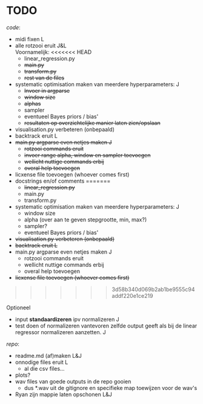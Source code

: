 # TODO
*code*:
- midi fixen L
- alle rotzooi eruit J&L  
  Voornamelijk:
<<<<<<< HEAD
  - linear_regression.py
  - ~~main.py~~
  - ~~transform.py~~
  - ~~rest van de files~~
- systematic optimisation maken van meerdere hyperparameters: J
  - ~~Invoer in argparse~~
  - ~~window size~~
  - ~~alphas~~
  - sampler
  - eventueel Bayes priors / bias'
  - ~~resultaten op overzichtelijke manier laten zien/opslaan~~
- visualisation.py verbeteren (onbepaald)
- backtrack eruit L
- ~~main.py argparse even netjes maken J~~
  - ~~rotzooi commands eruit~~
  - ~~invoer range alpha, window en sampler toevoegen~~
  - ~~wellicht nuttige commands erbij~~
  - ~~overal help toevoegen~~
- licxense file toevoegen (whoever comes first)
- docstrings en/of comments
=======
  - ~~linear_regression.py~~
  - main.py
  - transform.py
- systematic optimisation maken van meerdere hyperparameters: J
  - window size
  - alpha (over aan te geven stepgrootte, min, max?)
  - sampler?
  - eventueel Bayes priors / bias'
- ~~visualisation.py verbeteren (onbepaald)~~
- ~~backtrack eruit L~~
- main.py argparse even netjes maken J
  - rotzooi commands eruit
  - wellicht nuttige commands erbij
  - overal help toevoegen
- ~~licxense file toevoegen (whoever comes first)~~
>>>>>>> 3d58b340d069b2ab1be9555c94addf220e1ce219

Optioneel
- input **standaardizeren** ipv normalizeren J
- test doen of normalizeren vantevoren zelfde output geeft als bij de linear regressor normalizeren aanzetten. J

*repo*:
- readme.md (af)maken L&J
- onnodige files eruit L
  - al die csv files...
- plots?
- wav files van goede outputs in de repo gooien
  - dus *.wav uit de gitignore en specifieke map toewijzen voor de wav's
- Ryan zijn mappie laten opschonen L&J